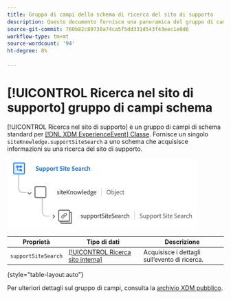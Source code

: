 ```yaml
---
title: Gruppo di campi dello schema di ricerca del sito di supporto
description: Questo documento fornisce una panoramica del gruppo di campi dello schema di ricerca del sito di supporto.
source-git-commit: 760b82c89730a74ca5f5dd331d543f43eec1e0d6
workflow-type: tm+mt
source-wordcount: '94'
ht-degree: 8%

---
```


# [!UICONTROL Ricerca nel sito di supporto] gruppo di campi schema

[!UICONTROL Ricerca nel sito di supporto] è un gruppo di campi di schema standard per [[!DNL XDM ExperienceEvent] Classe](../../classes/experienceevent.md). Fornisce un singolo `siteKnowledge.supportSiteSearch` a uno schema che acquisisce informazioni su una ricerca del sito di supporto.

![](../../images/field-groups/support-site-search.png)

| Proprietà | Tipo di dati | Descrizione |
| --- | --- | --- |
| `supportSiteSearch` | [[!UICONTROL Ricerca sito interna]](../../data-types/internal-site-search.md) | Acquisisce i dettagli sull’evento di ricerca. |

{style=&quot;table-layout:auto&quot;}

Per ulteriori dettagli sul gruppo di campi, consulta la [archivio XDM pubblico](https://github.com/adobe/xdm/blob/master/docs/reference/fieldgroups/experience-event/experienceevent-support-site-search.schema.json).
